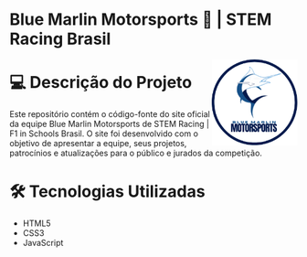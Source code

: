 # Blue Marlin Motorsports 🐬 | STEM Racing Brasil
<img align="right" src="_img/logomarlin2.png" width="150">

# 💻 Descrição do Projeto
Este repositório contém o código-fonte do site oficial da equipe Blue Marlin Motorsports de STEM Racing | F1 in Schools Brasil. O site foi desenvolvido com o objetivo de apresentar a equipe, seus projetos, patrocínios e atualizações para o público e jurados da competição.

# 🛠 Tecnologias Utilizadas

<ul>
<li>HTML5</li>
 <li>CSS3</li>
 <li>JavaScript</li>
</ul>

